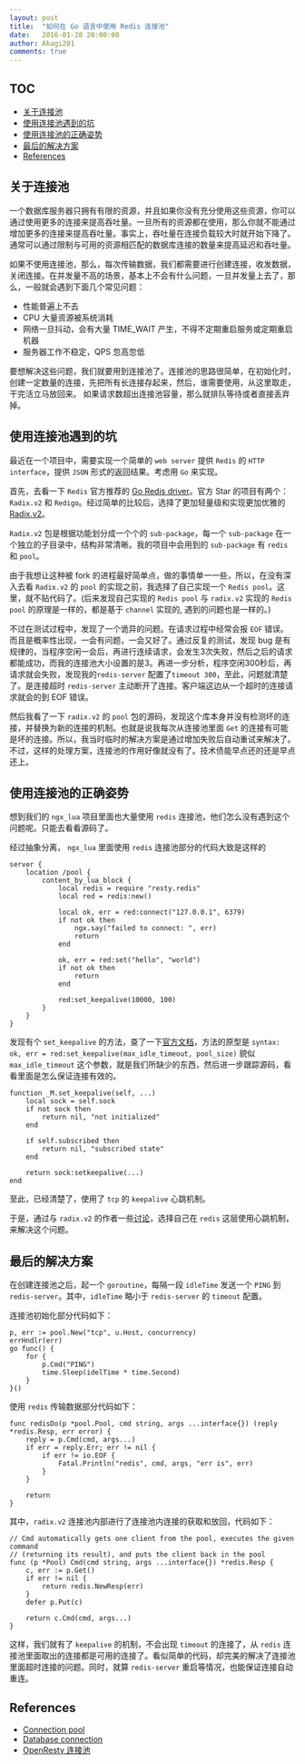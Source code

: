 ```yaml
---
layout: post
title:  "如何在 Go 语言中使用 Redis 连接池"
date:   2016-01-28 20:00:00
author: Akagi201
comments: true
---
```


## TOC

- [关于连接池](#关于连接池)
- [使用连接池遇到的坑](#使用连接池遇到的坑)
- [使用连接池的正确姿势](#使用连接池的正确姿势)
- [最后的解决方案](#最后的解决方案)
- [References](#References)

<a name="关于连接池"/>

## 关于连接池

一个数据库服务器只拥有有限的资源，并且如果你没有充分使用这些资源，你可以通过使用更多的连接来提高吞吐量。一旦所有的资源都在使用，那么你就不能通过增加更多的连接来提高吞吐量。事实上，吞吐量在连接负载较大时就开始下降了。通常可以通过限制与可用的资源相匹配的数据库连接的数量来提高延迟和吞吐量。

如果不使用连接池，那么，每次传输数据，我们都需要进行创建连接，收发数据，关闭连接。在并发量不高的场景，基本上不会有什么问题，一旦并发量上去了，那么，一般就会遇到下面几个常见问题：

* 性能普遍上不去
* CPU 大量资源被系统消耗
* 网络一旦抖动，会有大量 TIME_WAIT 产生，不得不定期重启服务或定期重启机器
* 服务器工作不稳定，QPS 忽高忽低

要想解决这些问题，我们就要用到连接池了。连接池的思路很简单，在初始化时，创建一定数量的连接，先把所有长连接存起来，然后，谁需要使用，从这里取走，干完活立马放回来。 如果请求数超出连接池容量，那么就排队等待或者直接丢弃掉。

<a name="使用连接池遇到的坑"/>

## 使用连接池遇到的坑

最近在一个项目中，需要实现一个简单的 `web server` 提供 `Redis` 的 `HTTP interface`，提供 `JSON` 形式的返回结果。考虑用 `Go` 来实现。

首先，去看一下 `Redis` 官方推荐的 [Go Redis driver](http://redis.io/clients#go)。官方 Star 的项目有两个：`Radix.v2` 和 `Redigo`。经过简单的比较后，选择了更加轻量级和实现更加优雅的 [Radix.v2](https://github.com/mediocregopher/radix.v2)。

`Radix.v2` 包是根据功能划分成一个个的 `sub-package`，每一个 `sub-package` 在一个独立的子目录中，结构非常清晰。我的项目中会用到的 `sub-package` 有 `redis` 和 `pool`。

由于我想让这种被 fork 的进程最好简单点，做的事情单一一些，所以，在没有深入去看 `Radix.v2` 的 `pool` 的实现之前，我选择了自己实现一个 `Redis pool`。这里，就不贴代码了。(后来发现自己实现的 `Redis pool` 与 `radix.v2` 实现的 `Redis pool` 的原理是一样的，都是基于 `channel` 实现的, 遇到的问题也是一样的。)

不过在测试过程中，发现了一个诡异的问题。在请求过程中经常会报 `EOF` 错误。而且是概率性出现，一会有问题，一会又好了。通过反复的测试，发现 bug 是有规律的，当程序空闲一会后，再进行连续请求，会发生3次失败，然后之后的请求都能成功，而我的连接池大小设置的是3。再进一步分析，程序空闲300秒后，再请求就会失败，发现我的`redis-server` 配置了`timeout 300`，至此，问题就清楚了。是连接超时 `redis-server` 主动断开了连接。客户端这边从一个超时的连接请求就会的到 EOF 错误。

然后我看了一下 `radix.v2` 的 `pool` 包的源码，发现这个库本身并没有检测坏的连接，并替换为新的连接的机制。也就是说我每次从连接池里面 `Get` 的连接有可能是坏的连接。所以，我当时临时的解决方案是通过增加失败后自动重试来解决了。不过，这样的处理方案，连接池的作用好像就没有了。技术债能早点还的还是早点还上。

<a name="使用连接池的正确姿势"/>

## 使用连接池的正确姿势

想到我们的 `ngx_lua` 项目里面也大量使用 `redis` 连接池，他们怎么没有遇到这个问题呢。只能去看看源码了。

经过抽象分离， `ngx_lua` 里面使用 `redis` 连接池部分的代码大致是这样的

~~~
server {
    location /pool {
        content_by_lua_block {
            local redis = require "resty.redis"
            local red = redis:new()

            local ok, err = red:connect("127.0.0.1", 6379)
            if not ok then
                ngx.say("failed to connect: ", err)
                return
            end

            ok, err = red:set("hello", "world")
            if not ok then
                return
            end

            red:set_keepalive(10000, 100)
        }
    }
}
~~~

发现有个 `set_keepalive` 的方法，查了一下[官方文档](https://github.com/openresty/lua-resty-redis#set_keepalive)，方法的原型是 `syntax: ok, err = red:set_keepalive(max_idle_timeout, pool_size)` 貌似 `max_idle_timeout` 这个参数，就是我们所缺少的东西，然后进一步跟踪源码，看看里面是怎么保证连接有效的。

~~~
function _M.set_keepalive(self, ...)
    local sock = self.sock
    if not sock then
        return nil, "not initialized"
    end

    if self.subscribed then
        return nil, "subscribed state"
    end

    return sock:setkeepalive(...)
end
~~~

至此，已经清楚了，使用了 `tcp` 的 `keepalive` 心跳机制。

于是，通过与 `radix.v2` 的作者一些[讨论](https://github.com/mediocregopher/radix.v2/issues/21)，选择自己在 `redis` 这层使用心跳机制，来解决这个问题。

<a name="最后的解决方案"/>

## 最后的解决方案

在创建连接池之后，起一个 `goroutine`，每隔一段 `idleTime` 发送一个 `PING` 到 `redis-server`。其中，`idleTime` 略小于 `redis-server` 的 `timeout` 配置。

连接池初始化部分代码如下：

~~~
p, err := pool.New("tcp", u.Host, concurrency)
errHndlr(err)
go func() {
    for {
        p.Cmd("PING")
        time.Sleep(idelTime * time.Second)
    }
}()
~~~

使用 `redis` 传输数据部分代码如下：

~~~
func redisDo(p *pool.Pool, cmd string, args ...interface{}) (reply *redis.Resp, err error) {
	reply = p.Cmd(cmd, args...)
	if err = reply.Err; err != nil {
		if err != io.EOF {
			Fatal.Println("redis", cmd, args, "err is", err)
		}
	}

	return
}
~~~

其中，`radix.v2` 连接池内部进行了连接池内连接的获取和放回，代码如下：

~~~
// Cmd automatically gets one client from the pool, executes the given command
// (returning its result), and puts the client back in the pool
func (p *Pool) Cmd(cmd string, args ...interface{}) *redis.Resp {
	c, err := p.Get()
	if err != nil {
		return redis.NewResp(err)
	}
	defer p.Put(c)

	return c.Cmd(cmd, args...)
}
~~~

这样，我们就有了 `keepalive` 的机制，不会出现 `timeout` 的连接了，从 `redis` 连接池里面取出的连接都是可用的连接了。看似简单的代码，却完美的解决了连接池里面超时连接的问题。同时，就算 `redis-server` 重启等情况，也能保证连接自动重连。

<a name="References"/>

## References
* [Connection pool](https://en.wikipedia.org/wiki/Connection_pool)
* [Database connection](https://en.wikipedia.org/wiki/Database_connection)
* [OpenResty 连接池](http://wiki.jikexueyuan.com/project/openresty/web/conn_pool.html)
